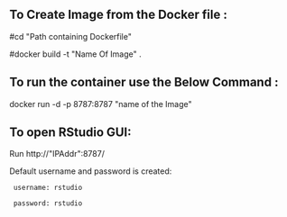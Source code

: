 To Create Image from the Docker file :
--------------------------------------
#cd "Path containing Dockerfile"

#docker build -t  "Name Of Image" .


To run the container use the Below Command :
--------------------------------------------

docker run -d -p 8787:8787 "name of the Image"


To open RStudio GUI:
--------------------

Run http://"IPAddr":8787/ 

Default username and password is created:

     username: rstudio
     
     password: rstudio
